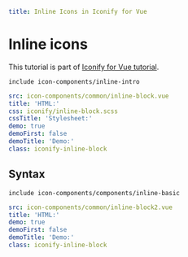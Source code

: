 ```yaml
title: Inline Icons in Iconify for Vue
```

# Inline icons

This tutorial is part of [Iconify for Vue tutorial](./index.md).

`include icon-components/inline-intro`

```yaml
src: icon-components/common/inline-block.vue
title: 'HTML:'
css: iconify/inline-block.scss
cssTitle: 'Stylesheet:'
demo: true
demoFirst: false
demoTitle: 'Demo:'
class: iconify-inline-block
```

## Syntax

`include icon-components/components/inline-basic`

```yaml
src: icon-components/common/inline-block2.vue
title: 'HTML:'
demo: true
demoFirst: false
demoTitle: 'Demo:'
class: iconify-inline-block
```
